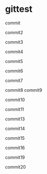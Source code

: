 # gittest

commit

commit2

commit3

commit4

commit5

commit6

commit7

commit8
commit9

commit10

commit11



commit13

commit14

commit15

commit16

commit19

commit20